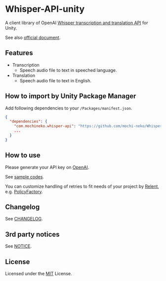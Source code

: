 # Whisper-API-unity
A client library of OpenAI [Whisper transcription and translation API](https://platform.openai.com/docs/api-reference/audio) for Unity.

See also [official document](https://platform.openai.com/docs/guides/speech-to-text).

## Features

- Transcription
  - Speech audio file to text in speeched language. 
- Translation
  - Speech audio file to text in English.

## How to import by Unity Package Manager

Add following dependencies to your `/Packages/manifest.json`.

```json
{
  "dependencies": {
    "com.mochineko.whisper-api": "https://github.com/mochi-neko/Whisper-API-unity.git?path=/Assets/Mochineko/Whisper_API#1.0.0",
    ...
  }
}
```

## How to use

Please generate your API key on [OpenAI](https://platform.openai.com/account/api-keys).

See [sample codes](./Assets/Mochineko/WhisperAPI.Samples).

You can customize handling of retries to fit needs of your project by [Relent](https://github.com/mochi-neko/Relent),
e.g. [PolicyFactory](./Assets/Mochineko/WhisperAPI.Samples/PolicyFactory.cs).

## Changelog

See [CHANGELOG](./CHANGELOG.md).

## 3rd party notices

See [NOTICE](./NOTICE.md).

## License

Licensed under the [MIT](./LICENSE) License.
